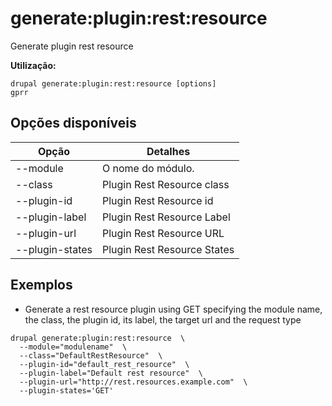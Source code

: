 # generate:plugin:rest:resource
Generate plugin rest resource

**Utilização:**
```
drupal generate:plugin:rest:resource [options]
gprr
```

## Opções disponíveis
Opção | Detalhes
-------|-------------
--module | O nome do módulo.
--class | Plugin Rest Resource class
--plugin-id | Plugin Rest Resource id
--plugin-label | Plugin Rest Resource Label
--plugin-url | Plugin Rest Resource URL
--plugin-states | Plugin Rest Resource States

## Exemplos
* Generate a rest resource plugin using GET specifying the module name, the class, the plugin id, its label, the target url and the request type
```
drupal generate:plugin:rest:resource  \
  --module="modulename"  \
  --class="DefaultRestResource"  \
  --plugin-id="default_rest_resource"  \
  --plugin-label="Default rest resource"  \
  --plugin-url="http://rest.resources.example.com"  \
  --plugin-states='GET'
```
